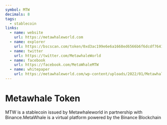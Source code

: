 ```yaml
---
symbol: MTW
decimals: 8
tags:
  - stablecoin
links:
  - name: website
    url: https://metawhaleworld.com
  - name: explorer
    url: https://bscscan.com/token/0xd3ac199e6e6a1668ed6566b6f6dcdf7641868731
  - name: twitter
    url: https://twitter.com/MetawhaleWorld
  - name: facebook
    url: https://facebook.com/MetaWhaleMTW
  - name: whitepaper
    url: https://metawhaleworld.com/wp-content/uploads/2022/01/Metawhale-1.pdf
---
```


# Metawhale Token

MTW is a stablecoin issued by Metawhaleworld in partnership with Binance.MetaWhale is a virtual platform powered by the Binance Blockchain
